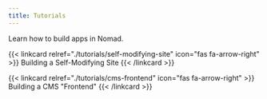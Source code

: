 ```yaml
---
title: Tutorials
---
```


Learn how to build apps in Nomad.

{{< linkcard relref="./tutorials/self-modifying-site" icon="fas fa-arrow-right" >}}
Building a Self-Modifying Site
{{< /linkcard >}}

{{< linkcard relref="./tutorials/cms-frontend" icon="fas fa-arrow-right" >}}
Building a CMS "Frontend"
{{< /linkcard >}}
